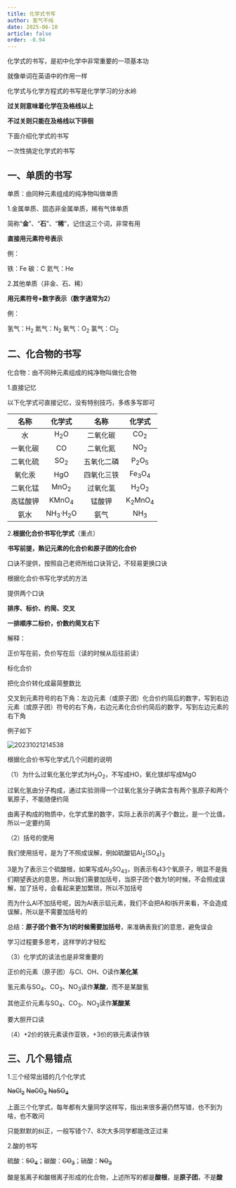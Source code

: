 ```yaml
---
title: 化学式书写
author: 氢气不纯
date: 2025-06-10
article: false
order: -0.94
---
```


化学式的书写，是初中化学中非常重要的一项基本功

就像单词在英语中的作用一样

化学式与化学方程式的书写是化学学习的分水岭

**过关则意味着化学在及格线以上**

**不过关则只能在及格线以下徘徊**

下面介绍化学式的书写

一次性搞定化学式的书写

## 一、单质的书写	

单质：由同种元素组成的纯净物叫做单质

1.金属单质、固态非金属单质，稀有气体单质

简称“**金**”、“**石**”、“**稀**”，记住这三个词，非常有用

**直接用元素符号表示**

例：

铁：Fe	碳：C	氦气：He

2.其他单质（非金、石、稀）

**用元素符号+数字表示（数字通常为2）**

例：

氢气：H<sub>2</sub>	氮气：N<sub>2</sub>	氧气：O<sub>2</sub>	氯气：Cl<sub>2</sub>

## 二、化合物的书写

化合物：由不同种元素组成的纯净物叫做化合物

1.直接记忆

以下化学式可直接记忆，没有特别技巧，多练多写即可

|名称|化学式|名称|化学式|
| :-------------------: | :---------------------: | :-------------------: | :---------------------: |
|水|H<sub>2</sub>O|二氧化碳|CO<sub>2</sub>|
|一氧化碳|CO|二氧化氮|NO<sub>2</sub>|
|二氧化硫|SO<sub>2</sub>|五氧化二磷|P<sub>2</sub>O<sub>5</sub>|
|氧化汞|HgO|四氧化三铁|Fe<sub>3</sub>O<sub>4</sub>|
|二氧化锰|MnO<sub>2</sub>|过氧化氢|H<sub>2</sub>O<sub>2</sub>|
|高锰酸钾|KMnO<sub>4</sub>|锰酸钾|K<sub>2</sub>MnO<sub>4</sub>|
|氨水|NH<sub>3</sub>·H<sub>2</sub>O|氨气|NH<sub>3</sub>|

2.**根据化合价书写化学式**（重点）

**书写前提，熟记元素的化合价和原子团的化合价**

口诀不提供，按照自己老师所给口诀背记，不轻易更换口诀

根据化合价书写化学式的方法

提供两个口诀

**排序、标价、约简、交叉**

**一排顺序二标价，价数约简叉右下**

解释：	

正价写在前，负价写在后（读的时候从后往前读）

标化合价

把化合价转化成最简整数比

交叉到元素符号的右下角：左边元素（或原子团）化合价约简后的数字，写到右边元素（或原子团）符号的右下角，右边元素化合价约简后的数字，写到左边元素的右下角

例子如下

![20231021214538](https://img.edaychem.cn//img/20231021214538.jpg)​

根据化合价书写化学式几个问题的说明

（1）为什么过氧化氢化学式为H<sub>2</sub>O<sub>2</sub>，不写成HO，氧化镁却写成MgO

过氧化氢由分子构成，通过实验测得一个过氧化氢分子确实含有两个氢原子和两个氧原子，不能随便约简

由离子构成的物质中，化学式里的数字，实际上表示的离子个数比，是一个比值，所以一定要约简

（2）括号的使用

我们使用括号，是为了不照成误解，例如硫酸铝Al<sub>2</sub>(SO<sub>4</sub>)<sub>3</sub>

3是为了表示三个硫酸根，如果写成Al<sub>2</sub>SO<sub>43</sub>，则表示有43个氧原子，明显不是我们期望表达的意思，所以我们需要加括号，当原子团个数为1的时候，不会照成误解，加了括号，会看起来更加繁琐，所以不加括号

而为什么Al不加括号呢，因为Al表示铝元素，我们不会把A和l拆开来看，不会造成误解，所以是不需要加括号的

总结：**原子团个数不为1的时候需要加括号**，来准确表我们的意思，避免误会

学习过程要多思考，这样学的才轻松

（3）化学式的读法也是非常重要的

正价的元素（原子团）与Cl、OH、O读作**某化某**

氢元素与SO<sub>4</sub>、CO<sub>3</sub>、NO<sub>3</sub>读作**某酸**，而不是某酸氢

其他正价元素与SO<sub>4</sub>、CO<sub>3</sub>、NO<sub>3</sub>读作**某酸某**

要大胆开口读

（4）+2价的铁元素读作亚铁，+3价的铁元素读作铁

## 三、几个易错点	

1.三个经常出错的几个化学式

~~NaCl~~​<sub>~~2~~</sub>	~~NaCO~~​<sub>~~3~~</sub>	~~NaSO~~​<sub>~~4~~</sub>

上面三个化学式，每年都有大量同学这样写，指出来很多遍仍然写错，也不到为啥，也不敢问

只能默默的纠正，一般写错个7、8次大多同学都能改正过来

2.酸的书写

硫酸：~~SO~~​<sub>~~4~~</sub>；碳酸：~~CO~~​<sub>~~3~~</sub>；硝酸：~~NO~~​<sub>~~3~~</sub>

酸是氢离子和酸根离子形成的化合物，上述所写的都是**酸根**，是**原子团**，不是**酸**

‍
